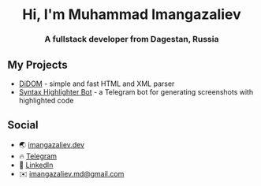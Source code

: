 <h1 align="center">Hi, I'm Muhammad Imangazaliev</h1>
<h3 align="center">A fullstack developer from Dagestan, Russia</h3>

## My Projects

- [DiDOM](https://github.com/Imangazaliev/DiDOM) - simple and fast HTML and XML parser
- [Syntax Highlighter Bot](https://github.com/Imangazaliev/syntax-highligter-bot) - a Telegram bot for generating screenshots with highlighted code

## Social

- 🌏 [imangazaliev.dev](https://imangazaliev.dev)
- 🔥 [Telegram](https://t.me/MuhammadDoo)
- 👥 [LinkedIn](https://www.linkedin.com/in/muhammad-imangazaliev/)
- ✉️ [imangazaliev.md@gmail.com](imangazaliev.md@gmail.com)
